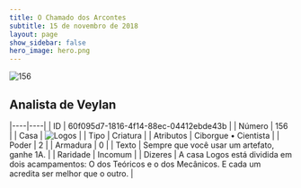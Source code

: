 ```yaml
---
title: O Chamado dos Arcontes
subtitle: 15 de novembro de 2018
layout: page
show_sidebar: false
hero_image: hero.png
---
```


![156](https://cdn.keyforgegame.com/media/card_front/pt/341_156_4F6VP56RFQQ5_pt.png)

## Analista de Veylan

|----|----|
| ID | 60f095d7-1816-4f14-88ec-04412ebde43b |
| Número | 156 |
| Casa | ![Logos](https://archonarcana.com/images/thumb/c/ce/Logos.png/22px-Logos.png "Logos") |
| Tipo | Criatura |
| Atributos | Ciborgue • Cientista |
| Poder | 2 |
| Armadura | 0 |
| Texto | Sempre que você usar um artefato, ganhe 1A. |
| Raridade | Incomum |
| Dizeres | A casa Logos está dividida em dois acampamentos: O dos Teóricos e o dos Mecânicos.  E cada um acredita ser melhor que o outro. |
